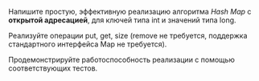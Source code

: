 Напишите простую, эффективную реализацию алгоритма *Hash Map* с **открытой адресацией**, для ключей типа int и значений типа long. 

Реализуйте операции put, get, size (remove не требуется, поддержка стандартного интерфейса Map не требуется).

Продемонстрируйте работоспособность реализации с помощью соответствующих тестов.